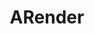---
title: ARender
Order: 10
Theme: dev
Icon: fa fa-eye
Description : Configurer un profil `ARender` pour adapter la visualisation de documents à vos besoins.
StartPage : getting-started
Duration : 20m
visible : false
---